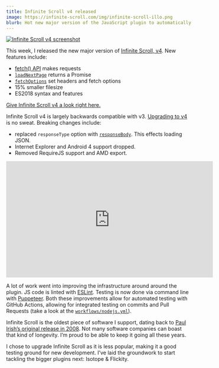 ```yaml
---
title: Infinite Scroll v4 released
image: https://infinite-scroll.com/img/infinite-scroll-illo.png
blurb: Hot new major version of the JavaScript plugin to automatically add the next page on scroll.
---
```


[![Infinite Scroll v4 screenshot](/img/2021/inf-scroll-screenshot.png)](https://infinite-scroll.com)

This week, I released the new major version of [Infinite Scroll, v4](https://infinite-scroll.com). New features include:

- [fetch() API](https://developer.mozilla.org/en-US/docs/Web/API/Fetch_API/Using_Fetch) makes requests
- [`loadNextPage`](https://infinite-scroll.com/api.html#loadnextpage) returns a Promise
- [`fetchOptions`](https://infinite-scroll.com/options.html#fetchoptions) set headers and fetch options
- 15% smaller filesize
- ES2018 syntax and features

[Give Infinite Scroll v4 a look right here.](https://infinite-scroll.com)

Infinite Scroll v4 is largely backwards compatible with v3. [Upgrading to v4](https://infinite-scroll.com/extras.html#upgrading-from-v3) is no sweat. Breaking changes include:

- replaced `responseType` option with [`responseBody`](https://infinite-scroll.com/options.html#responsebody). This effects loading JSON.
- Internet Explorer and Android 4 support dropped.
- Removed RequireJS support and AMD export.

<div class="fit-video fit-video--16x9">
  <iframe width="560" height="315" src="https://www.youtube.com/embed/Eh05eGTJeK0" frameborder="0" allow="accelerometer; autoplay; clipboard-write; encrypted-media; gyroscope; picture-in-picture" allowfullscreen></iframe>
</div>

A lot of work went into improving the infrastructure around around the plugin. JS code is linted with [ESLint](https://eslint.org). Testing is now done via command line with [Puppeteer](https://pptr.dev). Both these improvements allow for automated testing with GitHub Actions, allowing for integrated testing on commits and Pull Requests (take a look at the [`workflows/nodejs.yml`](https://github.com/metafizzy/infinite-scroll/blob/v4.0.1/.github/workflows/nodejs.yml)).

Infinite Scroll is the oldest piece of software I support, dating back to [Paul Irish’s original release in 2008](https://www.paulirish.com/2008/release-infinite-scroll-com-jquery-and-wordpress-plugins/). Not many software companies can boast that kind of longevity. I’m proud to be able to keep it going all these years.

I chose to upgrade Infinite Scroll as it is less popular, making it a good testing ground for new development.  I’ve laid the groundwork to start tackling the bigger plugins next: Isotope & Flickity.
